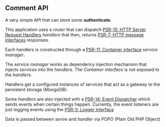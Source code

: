 ## Comment API

A very simple API that can store some **authenticate**.

This application uses a _router_ that can dispatch [PSR-15: HTTP Server Request Handlers](https://www.php-fig.org/psr/psr-15/) _handlers_ that then, returns [PSR-7: HTTP message interfaces](https://www.php-fig.org/psr/psr-7/) responses.

Each handlers is constructed through a [PSR-11: Container interface](https://www.php-fig.org/psr/psr-11/) _service manager_.

The _service manager_ works as dependency injection mechanism that injects _services_ into the _handlers_. The _Container interface_ is not exposed to the _handlers_.

Handlers get a configured instances of services that act as a gateway to the persistent storage (MongoDB).

Some _handlers_ are also injected with a [PSR-14: Event Dispatcher](https://www.php-fig.org/psr/psr-14/) which sends events when certain things happen. Currently, the event listeners are just logging events using the [PSR-3: Logger Interface](https://www.php-fig.org/psr/psr-3/)

Data is passed between _serive_ and _handler_ via POPO (Plain Old PHP Object)
